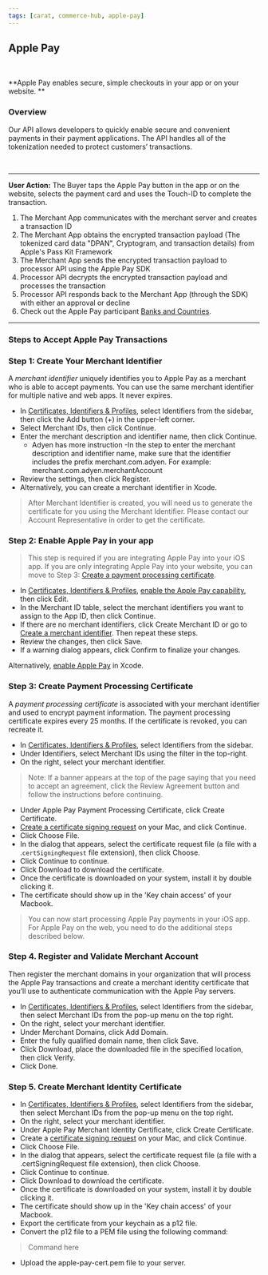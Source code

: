 ```yaml
---
tags: [carat, commerce-hub, apple-pay]
---
```


## Apple Pay
<p>&nbsp;</p>

**Apple Pay enables secure, simple checkouts in your app or on your website. **

### Overview
Our API allows developers to quickly enable secure and convenient payments in their payment applications. The API handles all of the tokenization needed to protect customers’ transactions.

<p>&nbsp;</p>

<hr>

**User Action:** The Buyer taps the Apple Pay button in the app or on the website, selects the payment card and uses the Touch-ID to complete the transaction.
1. The Merchant App communicates with the merchant server and creates a transaction ID
2. The Merchant App obtains the encrypted transaction payload (The tokenized card data "DPAN", Cryptogram, and transaction details) from Apple's Pass Kit Framework
3. The Merchant App sends the encrypted transaction payload to processor API using the Apple Pay SDK
4. Processor API decrypts the encrypted transaction payload and processes the transaction
5. Processor API responds back to the Merchant App (through the SDK) with either an approval or decline
6. Check out the Apple Pay participant [Banks and Countries](https://support.apple.com/en-us/HT204916).

---

### Steps to Accept Apple Pay Transactions

### Step 1: Create Your Merchant Identifier

A *merchant identifier* uniquely identifies you to Apple Pay as a merchant who is able to accept payments. You can use the same merchant identifier for multiple native and web apps. It never expires.

- In [Certificates, Identifiers & Profiles](https://developer.apple.com/account/resources), select Identifiers from the sidebar, then click the Add button (+) in the upper-left corner.
- Select Merchant IDs, then click Continue.
- Enter the merchant description and identifier name, then click Continue.
  - Adyen has more instruction
    -In the step to enter the merchant description and identifier name, make sure that the identifier includes the prefix merchant.com.adyen. For example: merchant.com.adyen.merchantAccount
- Review the settings, then click Register.
- Alternatively, you can create a merchant identifier in Xcode.

<!-- theme: warning -->
>
> After Merchant Identifier is created, you will need us to generate the certificate for you using the Merchant Identifier. Please contact our Account Representative in order to get the certificate.

### Step 2: Enable Apple Pay in your app

<!-- theme: warning -->
>This step is required if you are integrating Apple Pay into your iOS app. If you are only integrating Apple Pay into your website, you can move to Step 3: [Create a payment processing certificate](#step-3-create-payment-processing-certificate).

- In [Certificates, Identifiers & Profiles](https://developer.apple.com/account/resources), [enable the Apple Pay capability](https://help.apple.com/developer-account/#/dev4cb6dfbdb?sub=dev1d9758eca), then click Edit.
- In the Merchant ID table, select the merchant identifiers you want to assign to the App ID, then click Continue.
- If there are no merchant identifiers, click Create Merchant ID or go to [Create a merchant identifier](https://help.apple.com/developer-account/#/devb2e62b839?sub=dev103e030bb). Then repeat these steps.
- Review the changes, then click Save.
- If a warning dialog appears, click Confirm to finalize your changes.

Alternatively, [enable Apple Pay](https://help.apple.com/xcode/mac/current/#/deva43983eb7) in Xcode.


### Step 3: Create Payment Processing Certificate

A *payment processing certificate* is associated with your merchant identifier and used to encrypt payment information. The payment processing certificate expires every 25 months. If the certificate is revoked, you can recreate it.

- In [Certificates, Identifiers & Profiles](https://developer.apple.com/account/resources), select Identifiers from the sidebar.
- Under Identifiers, select Merchant IDs using the filter in the top-right.
- On the right, select your merchant identifier.
>Note: If a banner appears at the top of the page saying that you need to accept an agreement, click the Review Agreement button and follow the instructions before continuing.
- Under Apple Pay Payment Processing Certificate, click Create Certificate.
- [Create a certificate signing request](https://help.apple.com/developer-account/#/devbfa00fef7?sub=dev103e030bb) on your Mac, and click Continue.
- Click Choose File.
- In the dialog that appears, select the certificate request file (a file with a .`certSigningRequest` file extension), then click Choose.
- Click Continue to continue.
- Click Download to download the certificate.
- Once the certificate is downloaded on your system, install it by double clicking it.
- The certificate should show up in the 'Key chain access' of your Macbook.

<!-- theme : warning-->
>You can now start processing Apple Pay payments in your iOS app. For Apple Pay on the web, you need to do the additional steps described below.

### Step 4. Register and Validate Merchant Account

Then register the merchant domains in your organization that will process the Apple Pay transactions and create a merchant identity certificate that you’ll use to authenticate communication with the Apple Pay servers.

- In [Certificates, Identifiers & Profiles](https://developer.apple.com/account/resources), select Identifiers from the sidebar, then select Merchant IDs from the pop-up menu on the top right.
- On the right, select your merchant identifier.
- Under Merchant Domains, click Add Domain.
- Enter the fully qualified domain name, then click Save.
- Click Download, place the downloaded file in the specified location, then click Verify.
- Click Done.

### Step 5. Create Merchant Identity Certificate

- In [Certificates, Identifiers & Profiles](https://developer.apple.com/account/resources), select Identifiers from the sidebar, then select Merchant IDs from the pop-up menu on the top right.
- On the right, select your merchant identifier.
- Under Apple Pay Merchant Identity Certificate, click Create Certificate.
- Create a [certificate signing request](https://help.apple.com/developer-account/#/devbfa00fef7) on your Mac, and click Continue.
- Click Choose File.
- In the dialog that appears, select the certificate request file (a file with a .certSigningRequest file extension), then click Choose.
- Click Continue to continue.
- Click Download to download the certificate.
- Once the certificate is downloaded on your system, install it by double clicking it.
- The certificate should show up in the 'Key chain access' of your Macbook.
- Export the certificate from your keychain as a p12 file.
- Convert the p12 file to a PEM file using the following command:
> Command here
- Upload the apple-pay-cert.pem file to your server.
